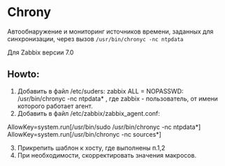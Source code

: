 # Chrony

Автообнаружение и мониторинг источников времени, заданных для синхронизации, через вызов `/usr/bin/chronyc -nc ntpdata`

Для Zabbix версии 7.0

## Howto:

1. Добавить в файл /etc/suders:
zabbix ALL = NOPASSWD: /usr/bin/chronyc -nc ntpdata*
, где zabbix - пользователь, от имени которого работает агент.
2. Добавить в файл /etc/zabbix/zabbix_agent.conf:

AllowKey=system.run[/usr/bin/sudo /usr/bin/chronyc -nc ntpdata*]
AllowKey=system.run[/usr/bin/chronyc -nc sources*]


3. Прикрепить шаблон к хосту, где выполнены п.1,2
4. При необходимости, скорректировать значения макросов.


